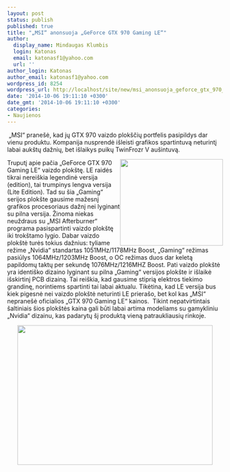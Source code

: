 ```yaml
---
layout: post
status: publish
published: true
title: "„MSI“ anonsuoja „GeForce GTX 970 Gaming LE“"
author:
  display_name: Mindaugas Klumbis
  login: Katonas
  email: katonasf1@yahoo.com
  url: ''
author_login: Katonas
author_email: katonasf1@yahoo.com
wordpress_id: 8254
wordpress_url: http://localhost/site/new/msi_anonsuoja_geforce_gtx_970_gaming_le/
date: '2014-10-06 19:11:10 +0300'
date_gmt: '2014-10-06 19:11:10 +0300'
categories:
- Naujienos
---
```

<p>
	&nbsp;&bdquo;MSI&ldquo; prane&scaron;ė, kad jų GTX 970 vaizdo plok&scaron;čių portfelis pasipildys dar vienu produktu. Kompanija nusprendė i&scaron;leisti grafikos spartintuvą neturintį labai auk&scaron;tų dažnių, bet i&scaron;laikys puikų TwinFrozr V au&scaron;intuvą.</p>
<p>
	<a href="http://technews.lt/userfiles/19c.jpg"><img alt="" src="http://technews.lt/userfiles/19c.jpg" style="width: 240px; height: 202px; float: right;" /></a>Truputį apie pačia &bdquo;GeForce GTX 970 Gaming LE&ldquo; vaizdo plok&scaron;tę. LE raidės tikrai nerei&scaron;kia legendinė versija (edition), tai trumpinys lengva versija (Lite Edition). Tad su &scaron;ia &bdquo;Gaming&ldquo; serijos plok&scaron;te gausime mažesnį grafikos procesoriaus dažnį nei lyginant su pilna versija. Žinoma niekas neuždraus su &bdquo;MSI Afterburner&ldquo; programa pasispartinti vaizdo plok&scaron;tę iki trok&scaron;tamo lygio. Dabar vaizdo plok&scaron;tė turės tokius dažnius: tyliame režime &bdquo;Nvidia&ldquo; standartas 1051MHz/1178MHz Boost, &bdquo;Gaming&ldquo; režimas pasiūlys 1064MHz/1203MHz Boost, o OC režimas duos dar keletą papildomų taktų per sekundę 1076MHz/1216MHZ Boost. Pati vaizdo plok&scaron;tė yra identi&scaron;ko dizaino lyginant su pilna &bdquo;Gaming&ldquo; versijos plok&scaron;te ir i&scaron;laikė i&scaron;skirtinį PCB dizainą. Tai rei&scaron;kia, kad gausime stiprią elektros tiekimo grandinę, norintiems spartinti tai labai aktualu. Tikėtina, kad LE versija bus kiek pigesnė nei vaizdo plok&scaron;tė neturinti LE priera&scaron;o, bet kol kas &bdquo;MSI&ldquo; neprane&scaron;ė oficialios &bdquo;GTX 970 Gaming LE&ldquo; kainos. &nbsp;Tikint nepatvirtintais &scaron;altiniais &scaron;ios plok&scaron;tės kaina gali būti labai artima modeliams su gamykliniu &bdquo;Nvidia&ldquo; dizainu, kas padarytų &scaron;į produktą vieną patraukliausių rinkoje.</p>
<p style="text-align: center;">
	<a href="http://technews.lt/userfiles/19b.jpg"><img alt="" src="http://technews.lt/userfiles/19b.jpg" style="width: 456px; height: 326px;" /></a></p>
